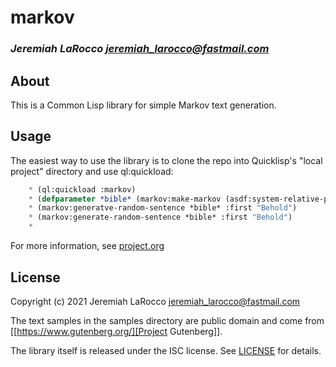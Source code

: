 # markov
### _Jeremiah LaRocco <jeremiah_larocco@fastmail.com>_

## About

This is a Common Lisp library for simple Markov text generation.

## Usage

The easiest way to use the library is to clone the repo into Quicklisp's "local project" directory
and use ql:quickload:

```commonlisp
    * (ql:quickload :markov)
    * (defparameter *bible* (markov:make-markov (asdf:system-relative-pathname :markov  "samples/king_james.txt")))
    * (markov:generatve-random-sentence *bible* :first "Behold")
    * (markov:generate-random-sentence *bible* :first "Behold")
    * 
```

For more information, see [project.org](https://github.com/jl2/markov/project.org)

## License

Copyright (c) 2021 Jeremiah LaRocco <jeremiah_larocco@fastmail.com>

The text samples in the samples directory are public domain and come from [[https://www.gutenberg.org/][Project Gutenberg]].

The library itself is released under the ISC license. See [LICENSE](https://github.com/jl2/markov/LICENSE) for details.





